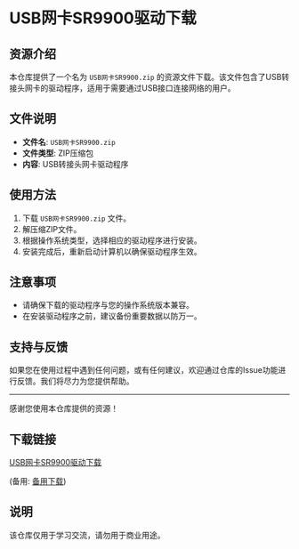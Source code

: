 # USB网卡SR9900驱动下载

## 资源介绍

本仓库提供了一个名为 `USB网卡SR9900.zip` 的资源文件下载。该文件包含了USB转接头网卡的驱动程序，适用于需要通过USB接口连接网络的用户。

## 文件说明

- **文件名**: `USB网卡SR9900.zip`
- **文件类型**: ZIP压缩包
- **内容**: USB转接头网卡驱动程序

## 使用方法

1. 下载 `USB网卡SR9900.zip` 文件。
2. 解压缩ZIP文件。
3. 根据操作系统类型，选择相应的驱动程序进行安装。
4. 安装完成后，重新启动计算机以确保驱动程序生效。

## 注意事项

- 请确保下载的驱动程序与您的操作系统版本兼容。
- 在安装驱动程序之前，建议备份重要数据以防万一。

## 支持与反馈

如果您在使用过程中遇到任何问题，或有任何建议，欢迎通过仓库的Issue功能进行反馈。我们将尽力为您提供帮助。

---

感谢您使用本仓库提供的资源！

## 下载链接
[USB网卡SR9900驱动下载](https://pan.quark.cn/s/49706e09e0c8) 

(备用: [备用下载](https://pan.baidu.com/s/1hSKIcXRBg_71Lzw5eg4Ufg?pwd=1234))

## 说明

该仓库仅用于学习交流，请勿用于商业用途。

